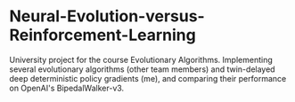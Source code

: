 # Neural-Evolution-versus-Reinforcement-Learning
University project for the course Evolutionary Algorithms. Implementing several evolutionary algorithms (other team members) and twin-delayed deep deterministic policy gradients (me), and comparing their performance on OpenAI's BipedalWalker-v3.
